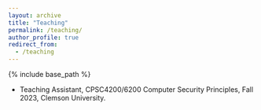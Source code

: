 ```yaml
---
layout: archive
title: "Teaching"
permalink: /teaching/
author_profile: true
redirect_from:
  - /teaching
---
```


{% include base_path %}

* Teaching Assistant, CPSC4200/6200 Computer Security Principles, Fall 2023, Clemson University.